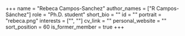 +++
name = "Rebeca Campos-Sanchez"
author_names = ["R Campos-Sánchez"]
role = "Ph.D. student"
short_bio = ""
id = ""
portrait = "rebeca.png"
interests = ["", ""]
cv_link = ""
personal_website = ""
sort_position = 60
is_former_member = true
+++

